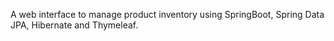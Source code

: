 A web interface to manage product inventory using SpringBoot, Spring Data JPA, Hibernate and Thymeleaf.
